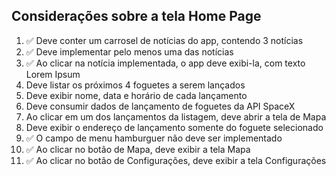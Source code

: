 ## Considerações sobre a tela Home Page

1. ✅ Deve conter um carrosel de notícias do app, contendo 3 notícias
2. ✅ Deve implementar pelo menos uma das notícias
3. ✅ Ao clicar na notícia implementada, o app deve exibi-la, com texto Lorem Ipsum
4. Deve listar os próximos 4 foguetes a serem lançados
5. Deve exibir nome, data e horário de cada lançamento
6. Deve consumir dados de lançamento de foguetes da API SpaceX
7. Ao clicar em um dos lançamentos da listagem, deve abrir a tela de Mapa
8. Deve exibir o endereço de lançamento somente do foguete selecionado
9. ✅ O campo de menu hamburguer não deve ser implementado
10. ✅ Ao clicar no botão de Mapa, deve exibir a tela Mapa
11. ✅ Ao clicar no botão de Configurações, deve exibir a tela Configurações